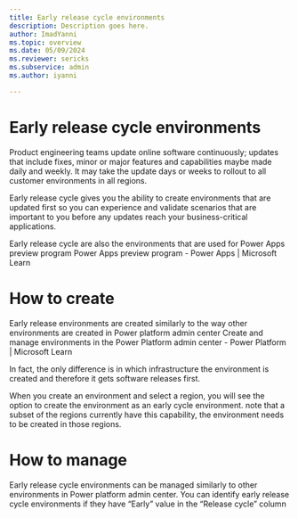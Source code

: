 ```yaml
---
title: Early release cycle environments
description: Description goes here.
author: ImadYanni
ms.topic: overview
ms.date: 05/09/2024
ms.reviewer: sericks
ms.subservice: admin
ms.author: iyanni

---
```

# Early release cycle environments
Product engineering teams update online software continuously; updates that include fixes, minor or major features and capabilities maybe made daily and weekly. It may take the update days or weeks to rollout to all customer environments in all regions. 

Early release cycle gives you the ability to create environments that are updated first so you can experience and validate scenarios that are important to you before any updates reach your business-critical applications.

Early release cycle are also the environments that are used for Power Apps preview program Power Apps preview program - Power Apps | Microsoft Learn

# How to create

Early release environments are created similarly to the way other environments are created in Power platform admin center 
Create and manage environments in the Power Platform admin center - Power Platform | Microsoft Learn

In fact, the only difference is in which infrastructure the environment is created and therefore it gets software releases first.

When you create an environment and select a region, you will see the option to create the environment as an early cycle environment. note that a subset of the regions currently have this capability, the environment needs to be created in those regions. 
 

# How to manage

Early release cycle environments can be managed similarly to other environments in Power platform admin center.  You can identify early release cycle environments if they have “Early” value in the “Release cycle” column

